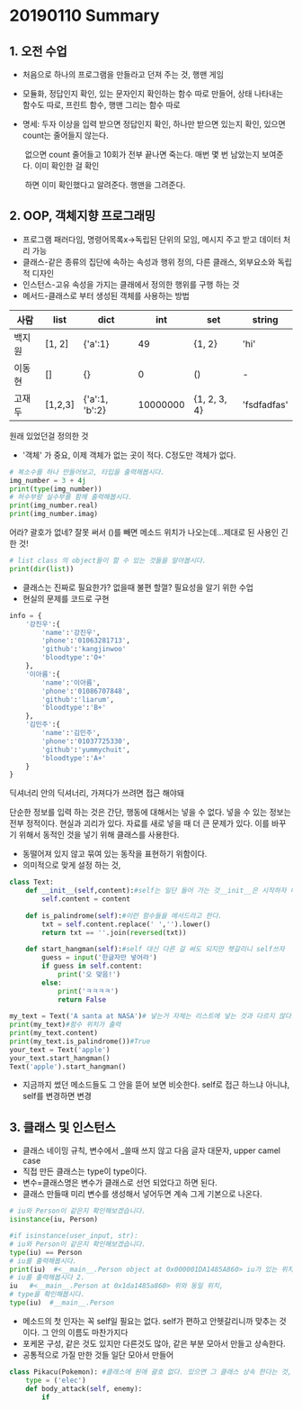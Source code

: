 # 20190110 Summary

## 1. 오전 수업

* 처음으로 하나의 프로그램을 만들라고 던져 주는 것, 행맨 게임

* 모듈화, 정답인지 확인, 있는 문자인지 확인하는 함수 따로 만들어, 상태 나타내는 함수도 따로, 프린트 함수, 행맨 그리는 함수 따로

* 명세: 두자 이상을 입력 받으면 정답인지 확인, 하나만 받으면 있는지 확인, 있으면 count는 줄어들지 않는다.

  ​	  없으면 count 줄어들고 10회가 전부 끝나면 죽는다. 매번 몇 번 남았는지 보여준다. 이미 확인한 걸 확인

  ​	  하면 이미 확인했다고 알려준다. 행맨을 그려준다.

## 2. OOP, 객체지향 프로그래밍

* 프로그램 패러다임, 명령어목록x->독립된 단위의 모임, 메시지 주고 받고 데이터 처리 가능
* 클래스-같은 종류의 집단에 속하는 속성과 행위 정의, 다른 클래스, 외부요소와 독립적 디자인
* 인스턴스-고유 속성을 가지는 클래에서 정의한 행위를 구행 하는 것
* 메서드-클래스로 부터 생성된 객체를 사용하는 방법

| 사람   | list    | dict           | int      | set          | string      |
| ------ | ------- | -------------- | -------- | ------------ | ----------- |
| 백지원 | [1, 2]  | {'a':1}        | 49       | {1, 2}       | 'hi'        |
| 이동현 | []      | {}             | 0        | ()           | -           |
| 고재두 | [1,2,3] | {'a':1, 'b':2} | 10000000 | {1, 2, 3, 4} | 'fsdfadfas' |

원래 있었던걸 정의한 것

* '객체' 가 중요, 이제 객체가 없는 곳이 적다. C정도만 객체가 없다.

```python
# 복소수를 하나 만들어보고, 타입을 출력해봅시다.
img_number = 3 + 4j
print(type(img_number))
# 허수부랑 실수부를 함께 출력해봅시다.
print(img_number.real)
print(img_number.imag)
```

어라? 괄호가 없네? 잘못 써서 ()를 빼면 메소드 위치가 나오는데...제대로 된 사용인 긴 한 것!

```python
# list class 의 object들이 할 수 있는 것들을 알아봅시다.
print(dir(list))
```

* 클래스는 진짜로 필요한가? 없을때 불편 할껄? 필요성을 알기 위한 수업
* 현실의 문제를 코드로 구현

```python
info = {
    '강진우':{
        'name':'강진우',
        'phone':'01063281713',
        'github':'kangjinwoo'
        'bloodtype':'O+'
    },
    '이아름':{
        'name':'이아름',
        'phone':'01086707848',
        'github':'liarum',
        'bloodtype':'B+'
    },
    '김민주':{
        'name':'김민주',
        'phone':'01037725330',
        'github':'yummychuit',
        'bloodtype':'A+'
    }
}
```

딕셔너리 안의 딕셔너리, 가져다가 쓰려면 접근 해야돼

단순한 정보를 입력 하는 것은 간단, 행동에 대해서는 넣을 수 없다. 넣을 수 있는 정보는 전부 정적이다.  현실과 괴리가 있다. 자료를 새로 넣을 때 더 큰 문제가 있다. 이를 바꾸기 위해서 동적인 것을 넣기 위해 클래스를 사용한다.

* 동떨어져 있지 않고 묶여 있는 동작을 표현하기 위함이다.
* 의미적으로 맞게 설정 하는 것, 

```python
class Text:
    def __init__(self,content):#self는 일단 들어 가는 것__init__은 시작하자 마자 실행 되는 것
        self.content = content
    
    def is_palindrome(self):#이런 함수들을 메서드라고 한다.
        txt = self.content.replace(' ','').lower()
        return txt == ''.join(reversed(txt))
    
    def start_hangman(self):#self 대신 다른 걸 써도 되지만 헷갈리니 self쓰자
        guess = input('한글자만 넣어라')
        if guess in self.content:
            print('오 맞음!')
        else:
            print('ㅋㅋㅋㅋ')
            return False
        
my_text = Text('A santa at NASA')# 넣는거 자체는 리스트에 넣는 것과 다르지 않다.
print(my_text)#함수 위치가 출력
print(my_text.content)
print(my_text.is_palindrome())#True
your_text = Text('apple')
your_text.start_hangman()
Text('apple').start_hangman()
```

* 지금까지 썼던 메소드들도 그 안을 뜯어 보면 비슷한다. self로 접근 하느냐 아니냐, self를 변경하면 변경

## 3. 클래스 및 인스턴스

* 클래스 네이밍 규칙, 변수에서 _쓸때 쓰지 않고 다음 글자 대문자, upper camel case
* 직접 만든 클래스는 type이 type이다.
* 변수=클래스명은 변수가 클래스로 선언 되었다고 하면 된다.
* 클래스 만들때 미리 변수를 생성해서 넣어두면 계속 그게 기본으로 나온다.

```python
# iu와 Person이 같은지 확인해보겠습니다.
isinstance(iu, Person)

#if isinstance(user_input, str):
# iu와 Person이 같은지 확인해보겠습니다.
type(iu) == Person
# iu를 출력해봅시다.
print(iu)  #<__main__.Person object at 0x000001DA1485A860> iu가 있는 위치 출력된다.
# iu를 출력해봅시다 2.
iu   #<__main__.Person at 0x1da1485a860> 위와 동일 위치, 
# type을 확인해봅시다.
type(iu)  #__main__.Person
```

* 메소드의 첫 인자는 꼭 self일 필요는 없다. self가 편하고 안헷갈리니까 맞추는 것이다. 그 안의 이름도 마찬가지다
* 포케몬 구성, 같은 것도 있지만 다른것도 많아, 같은 부분 모아서 만들고 상속한다.
* 공통적으로 가질 만한 것들 일단 모아서 만들어

```python
class Pikacu(Pokemon): #클래스에 원애 괄호 없다. 있으면 그 클래스 상속 한다는 것, 상속하면 기존 클래스것 전부 가져와서 쓸 수 있다.
    type = ('elec')
    def body_attack(self, enemy):
        if
```

